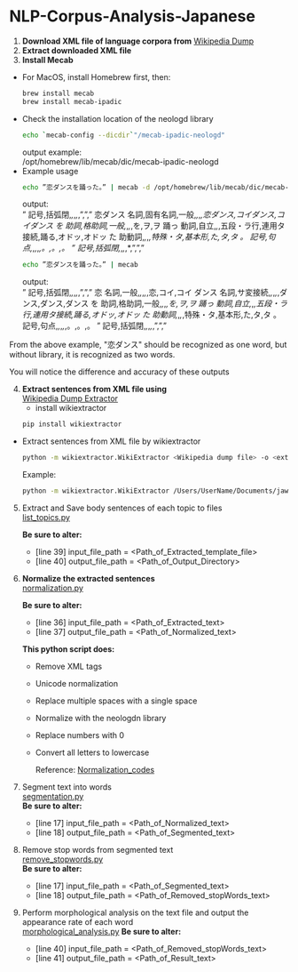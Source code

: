 # NLP-Corpus-Analysis-Japanese

1. **Download XML file of language corpora from** [Wikipedia Dump](https://dumps.wikimedia.org/jawiki/)
2. **Extract downloaded XML file**
3. **Install Mecab**
- For MacOS, install Homebrew first, then:
   ```bash
   brew install mecab
   brew install mecab-ipadic
   ```
- Check the installation location of the neologd library
  ```bash
  echo `mecab-config --dicdir`"/mecab-ipadic-neologd"
  ```
  output example:  
  /opt/homebrew/lib/mecab/dic/mecab-ipadic-neologd  
- Example usage
  ```bash
  echo ”恋ダンスを踊った。” | mecab -d /opt/homebrew/lib/mecab/dic/mecab-ipadic-neologd
  ```
  output:  
    ”	記号,括弧閉,*,*,*,*,”,”,”
    恋ダンス	名詞,固有名詞,一般,*,*,*,恋ダンス,コイダンス,コイダンス
    を	助詞,格助詞,一般,*,*,*,を,ヲ,ヲ
    踊っ	動詞,自立,*,*,五段・ラ行,連用タ接続,踊る,オドッ,オドッ
    た	助動詞,*,*,*,特殊・タ,基本形,た,タ,タ
    。	記号,句点,*,*,*,*,。,。,。
    ”	記号,括弧閉,*,*,*,*,”,”,” 
  ```bash
  echo ”恋ダンスを踊った。” | mecab
  ```
  output:  
    ”	記号,括弧閉,*,*,*,*,”,”,”
    恋	名詞,一般,*,*,*,*,恋,コイ,コイ
    ダンス	名詞,サ変接続,*,*,*,*,ダンス,ダンス,ダンス
    を	助詞,格助詞,一般,*,*,*,を,ヲ,ヲ
    踊っ	動詞,自立,*,*,五段・ラ行,連用タ接続,踊る,オドッ,オドッ
    た	助動詞,*,*,*,特殊・タ,基本形,た,タ,タ
    。	記号,句点,*,*,*,*,。,。,。
    ”	記号,括弧閉,*,*,*,*,”,”,”

From the above example, "恋ダンス" should be recognized as one word, but without library, it is recognized as two words.
  
 You will notice the difference and accuracy of these outputs  

4. **Extract sentences from XML file using**  
[Wikipedia Dump Extractor](https://github.com/attardi/wikiextractor)  
   - install wikiextractor
    ```bash
    pip install wikiextractor
    ```

  - Extract sentences from XML file by wikiextractor
    ```bash
    python -m wikiextractor.WikiExtractor <Wikipedia dump file> -o <extracted template file>
    ```
    Example: 
    ```bash
    python -m wikiextractor.WikiExtractor /Users/UserName/Documents/jawiki-20240220-pages-articles-multistream.xml -o extracted_sentences
    ```
5. Extract and Save body sentences of each topic to files  
[list_topics.py](https://github.com/hei8san/NLP-Corpus-Analysis-Japanese/blob/main/list_topics.py)  

    **Be sure to alter:**
    - [line 39] input_file_path =
    <Path_of_Extracted_template_file>  
    - [line 40] output_file_path = <Path_of_Output_Directory>

6. **Normalize the extracted sentences**  
    [normalization.py](https://github.com/hei8san/NLP-Corpus-Analysis-Japanese/blob/main/normalization.py)  

    **Be sure to alter:**
    - [line 36] input_file_path = <Path_of_Extracted_text>
    - [line 37] output_file_path = <Path_of_Normalized_text>
  
    **This python script does:** 
    - Remove XML tags
    - Unicode normalization
    - Replace multiple spaces with a single space
    - Normalize with the neologdn library
    - Replace numbers with 0
    - Convert all letters to lowercase

        Reference:
        [Normalization_codes](https://github.com/Hironsan/natural-language-preprocessings/blob/master/preprocessings/ja/normalization.py)

7. Segment text into words  
  [segmentation.py](https://github.com/hei8san/NLP-Corpus-Analysis-Japanese/blob/main/segmentation.py)  
    **Be sure to alter:**
    - [line 17] input_file_path = <Path_of_Normalized_text>
    - [line 18] output_file_path = <Path_of_Segmented_text>

8. Remove stop words from segmented text  
[remove_stopwords.py](https://github.com/hei8san/NLP-Corpus-Analysis-Japanese/blob/main/remove_stopwords.py)  
    **Be sure to alter:**
    - [line 17] input_file_path = <Path_of_Segmented_text>
    - [line 18] output_file_path = <Path_of_Removed_stopWords_text>


9. Perform morphological analysis on the text file and output the appearance rate of each word  
[morphological_analysis.py](https://github.com/hei8san/NLP-Corpus-Analysis-Japanese/blob/main/morphological_analysis.py)
    **Be sure to alter:**
    - [line 40] input_file_path = <Path_of_Removed_stopWords_text>
    - [line 41] output_file_path = <Path_of_Result_text>
